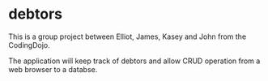 # debtors
This is a group project between Elliot, James, Kasey and John from the CodingDojo.

The application will keep track of debtors and allow CRUD operation from a web browser to a databse.
